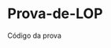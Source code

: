 # Prova-de-LOP
Código da prova
<script>
  //link para o video explicativo: https://drive.google.com/file/d/1YZU9E8mLfX4gpeoxPjREWszrTBuMrEOC/view?usp=sharing
  var esporte = prompt("Digite seu esporte (Futebol, natação, surf e LOL):")
  var idade = parseInt(prompt("Digite sua idade:"))
  var categoria
  if(esporte === "Futebol"){
    if(idade<20){
      alert("Sub-20 - Futebol")
    } else if(idade>=20 && idade<=39){
      alert("Adulto - Futebol")
    } else if(idade>40){
      alert("Veteranos - Futebol")
    }
  }
  if(esporte === "natação"){
    if(idade<13){
      alert("Junior - Natação")
    } else if(idade>=13 && idade<=16){
      alert("Infanto-Juvenil - Natação")
    } else if(idade>=17 && idade<=30){
      alert("Junior-Senior - Natação")
    } else if(idade>31){
      alert("Senior - Natação")
    }
  }
  if(esporte === "surf"){
    if(idade<=15){
      alert("Mirim - Surf")
    } else if(idade>=16 && idade<=18){
      alert("Junior - Surf")
    } else if(idade>=19 && idade<=39){
      alert("Open - Surf")
    } else if(idade>40){
      alert("Grand Master - Surf")
    }
  }
  if(esporte === "LOL"){
    if(idade<13){
      alert("Bronze - LOL")
    } else if(idade>=13 && idade<=16){
      alert("Prata - LOL")
    } else if(idade>17){
      alert("Ouro - LOL")
    } 
  }
</script>
